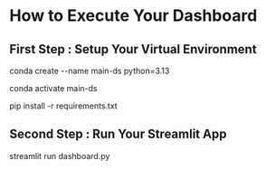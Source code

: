# How to Execute Your Dashboard

## First Step : Setup Your Virtual Environment
conda create --name main-ds python=3.13

conda activate main-ds

pip install -r requirements.txt

## Second Step : Run Your Streamlit App
streamlit run dashboard.py

